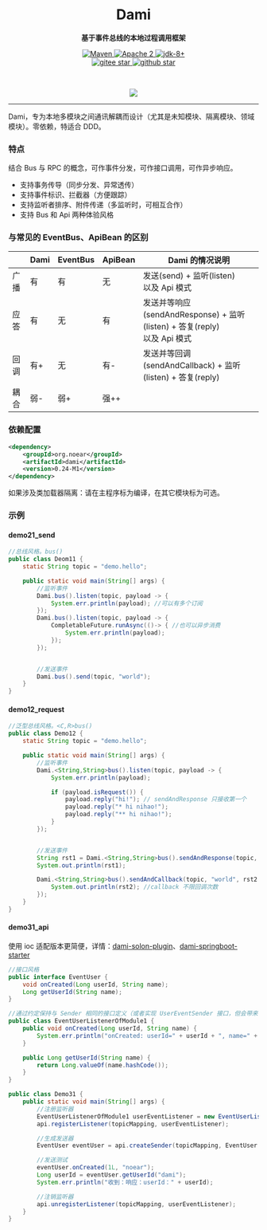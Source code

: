 <h1 align="center" style="text-align:center;">
  Dami
</h1>
<p align="center">
	<strong>基于事件总线的本地过程调用框架</strong>
</p>

<p align="center">
    <a target="_blank" href="https://search.maven.org/artifact/org.noear/dami">
        <img src="https://img.shields.io/maven-central/v/org.noear/dami.svg?label=Maven%20Central" alt="Maven" />
    </a>
    <a target="_blank" href="https://www.apache.org/licenses/LICENSE-2.0.txt">
		<img src="https://img.shields.io/:license-Apache2-blue.svg" alt="Apache 2" />
	</a>
    <a target="_blank" href="https://www.oracle.com/java/technologies/javase/javase-jdk8-downloads.html">
		<img src="https://img.shields.io/badge/JDK-8+-green.svg" alt="jdk-8+" />
	</a>
    <br />
    <a target="_blank" href='https://gitee.com/noear/dami/stargazers'>
        <img src='https://gitee.com/noear/dami/badge/star.svg' alt='gitee star'/>
    </a>
    <a target="_blank" href='https://github.com/noear/dami/stargazers'>
        <img src="https://img.shields.io/github/stars/noear/dami.svg?logo=github" alt="github star"/>
    </a>
</p>

<br/>
<p align="center">
	<a href="https://jq.qq.com/?_wv=1027&k=kjB5JNiC">
	<img src="https://img.shields.io/badge/QQ交流群-22200020-orange"/></a>
</p>


<hr />




Dami，专为本地多模块之间通讯解耦而设计（尤其是未知模块、隔离模块、领域模块）。零依赖，特适合 DDD。

###  特点

结合 Bus 与 RPC 的概念，可作事件分发，可作接口调用，可作异步响应。

* 支持事务传导（同步分发、异常透传）
* 支持事件标识、拦截器（方便跟踪）
* 支持监听者排序、附件传递（多监听时，可相互合作）
* 支持 Bus 和 Api 两种体验风格


### 与常见的 EventBus、ApiBean 的区别

|    | Dami | EventBus | ApiBean | Dami 的情况说明                                                     |
|----|------|----------|---------|----------------------------------------------------------------|
| 广播 | 有    | 有        | 无       | 发送(send) + 监听(listen)<br/>以及 Api 模式                            |
| 应答 | 有    | 无        | 有       | 发送并等响应(sendAndResponse) + 监听(listen) + 答复(reply)<br/>以及 Api 模式 |
| 回调 | 有+   | 无        | 有-      | 发送并等回调(sendAndCallback) + 监听(listen) + 答复(reply)               |
| 耦合 | 弱-   | 弱+       | 强++     |                                                                |


### 依赖配置

```xml
<dependency>
    <groupId>org.noear</groupId>
    <artifactId>dami</artifactId>
    <version>0.24-M1</version>
</dependency>
```

如果涉及类加载器隔离：请在主程序标为编译，在其它模块标为可选。

### 示例


#### demo21_send

```java
//总线风格。bus()
public class Deom11 {
    static String topic = "demo.hello";

    public static void main(String[] args) {
        //监听事件
        Dami.bus().listen(topic, payload -> {
            System.err.println(payload); //可以有多个订阅
        });
        Dami.bus().listen(topic, payload -> {
            CompletableFuture.runAsync(()-> { //也可以异步消费
                System.err.println(payload);
            });
        });


        //发送事件
        Dami.bus().send(topic, "world");
    }
}
```

#### demo12_request

```java
//泛型总线风格。<C,R>bus()
public class Demo12 {
    static String topic = "demo.hello";

    public static void main(String[] args) {
        //监听事件
        Dami.<String,String>bus().listen(topic, payload -> {
            System.err.println(payload);

            if (payload.isRequest()) {
                payload.reply("hi!"); // sendAndResponse 只接收第一个
                payload.reply("* hi nihao!");
                payload.reply("** hi nihao!");
            }
        });


        //发送事件
        String rst1 = Dami.<String,String>bus().sendAndResponse(topic, "world"); //要求有返回值
        System.out.println(rst1);

        Dami.<String,String>bus().sendAndCallback(topic, "world", rst2 -> {
            System.out.println(rst2); //callback 不限回调次数
        });
    }
}
```

#### demo31_api

使用 ioc 适配版本更简便，详情：[dami-solon-plugin](dami-solon-plugin)、[dami-springboot-starter](dami-springboot-starter)

```java
//接口风格
public interface EventUser {
    void onCreated(Long userId, String name);
    Long getUserId(String name);
}

//通过约定保持与 Sender 相同的接口定义（或者实现 UserEventSender 接口，但会带来依赖关系）
public class EventUserListenerOfModule1 {
    public void onCreated(Long userId, String name) {
        System.err.println("onCreated: userId=" + userId + ", name=" + name);
    }

    public Long getUserId(String name) {
        return Long.valueOf(name.hashCode());
    }
}

public class Demo31 {
    public static void main(String[] args) {
        //注册监听器
        EventUserListenerOfModule1 userEventListener = new EventUserListenerOfModule1();
        api.registerListener(topicMapping, userEventListener);

        //生成发送器
        EventUser eventUser = api.createSender(topicMapping, EventUser.class);

        //发送测试
        eventUser.onCreated(1L, "noear");
        Long userId = eventUser.getUserId("dami");
        System.err.println("收到：响应：userId：" + userId);

        //注销监听器
        api.unregisterListener(topicMapping, userEventListener);
    }
}
```